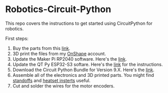 # Robotics-Circuit-Python
This repo covers the instructions to get started using CircuitPython for robotics.


First steps:
1. Buy the parts from this [link](https://www.adafruit.com/wishlists?wid=594214).
2. 3D print the files from my [OnShape](https://cad.onshape.com/documents/20b7209d5a808e16138f0bd3/w/ffd99e6b2a22d8d531efdfad/e/a709acf4e6ed8e770ab56ab0) account.
3. Update the Maker Pi RP2040 software. Here's the [link](https://circuitpython.org/board/cytron_maker_pi_rp2040/).
4. Update the QT Py ESP32-S3 softare. Here's the [link](https://learn.adafruit.com/adafruit-qt-py-esp32-s3/circuitpython-2) for the instructions.
5. Download the Circuit Python Bundle for Version 9.X. Here's the [link](https://circuitpython.org/libraries).
6. Assemble all of the electronics and 3D printed parts. You might find [standoffs](https://www.amazon.com/dp/B06Y5TJXY1?psc=1&ref=ppx_yo2ov_dt_b_product_details) and [heatset insterts](https://www.amazon.com/dp/B0B47MZ1SG?psc=1&ref=ppx_yo2ov_dt_b_product_details) useful.
8. Cut and solder the wires for the motor encoders.
